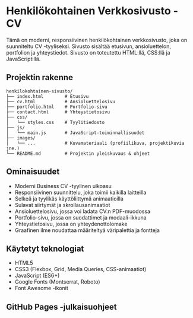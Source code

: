 # Henkilökohtainen Verkkosivusto - CV

Tämä on moderni, responsiivinen henkilökohtainen verkkosivusto, joka on suunniteltu CV -tyyliseksi. Sivusto sisältää etusivun, ansioluettelon, portfolion ja yhteystiedot. Sivusto on toteutettu HTML:llä, CSS:llä ja JavaScriptillä.

## Projektin rakenne

```
henkilokohtainen-sivusto/
├── index.html        # Etusivu
├── cv.html           # Ansioluettelosivu
├── portfolio.html    # Portfolio-sivu
├── contact.html      # Yhteystietosivu
├── css/
│   └── styles.css    # Tyylitiedosto
├── js/
│   └── main.js       # JavaScript-toiminnallisuudet
├── images/
│   └── ...           # Kuvamateriaali (profiilikuva, projektikuvia jne.)
└── README.md         # Projektin yleiskuvaus & ohjeet
```

## Ominaisuudet

- Moderni Business CV -tyylinen ulkoasu
- Responsiivinen suunnittelu, joka toimii kaikilla laitteilla
- Selkeä ja tyylikäs käyttöliittymä animaatioilla
- Sulavat siirtymät ja skrollausanimaatiot
- Ansioluettelosivu, jossa voi ladata CV:n PDF-muodossa
- Portfolio-sivu, jossa on suodattimet ja modaali-ikkuna
- Yhteystietosivu, jossa on yhteydenottolomake
- Graafinen ilme noudattaa määriteltyä väripalettia ja fontteja

## Käytetyt teknologiat

- HTML5
- CSS3 (Flexbox, Grid, Media Queries, CSS-animaatiot)
- JavaScript (ES6+)
- Google Fonts (Montserrat, Roboto)
- Font Awesome -ikonit

## GitHub Pages -julkaisuohjeet
